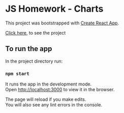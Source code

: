 # JS Homework - Charts

This project was bootstrapped with [Create React App](https://github.com/facebook/create-react-app).

[Click here](https://eshux.github.io/charts/), to see the project

## To run the app

In the project directory run:

### `npm start`

It runs the app in the development mode.\
Open [http://localhost:3000](http://localhost:3000) to view it in the browser.

The page will reload if you make edits.\
You will also see any lint errors in the console.

